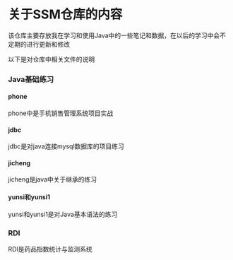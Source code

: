 关于SSM仓库的内容
====
  该仓库主要存放我在学习和使用Java中的一些笔记和数据，在以后的学习中会不定期的进行更新和修改

以下是对仓库中相关文件的说明
### Java基础练习
#### phone
  phone中是手机销售管理系统项目实战
  
#### jdbc
  jdbc是对java连接mysql数据库的项目练习

#### jicheng
  jicheng是java中关于继承的练习

#### yunsi和yunsi1
  yunsi和yunsi1是对Java基本语法的练习

### RDI
  RDI是药品指数统计与监测系统
